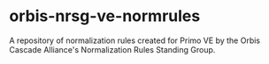 # orbis-nrsg-ve-normrules
A repository of normalization rules created for Primo VE by the Orbis Cascade Alliance's Normalization Rules Standing Group.
